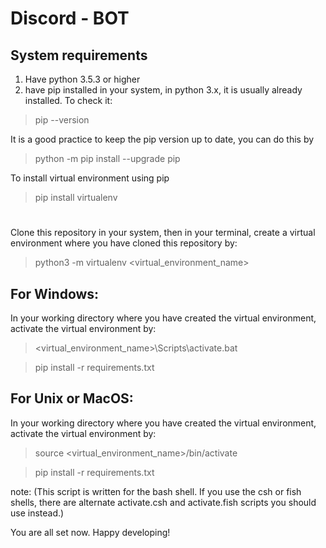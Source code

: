 # Discord - BOT

## System requirements
1. Have python 3.5.3 or higher
2. have pip installed in your system, in python 3.x, it is usually already installed. To check it:
>  pip --version

It is a good practice to keep the pip version up to date, you can do this by
> python -m pip install --upgrade pip

To install virtual environment using pip
> pip install virtualenv

#
Clone this repository in your system,
then in your terminal, create a virtual environment where you have cloned this repository by: 
> python3 -m virtualenv <virtual_environment_name>

## For Windows:
In your working directory where you have created the virtual environment, activate the virtual environment by:
> <virtual_environment_name>\Scripts\activate.bat

> pip install -r requirements.txt
 
## For Unix or MacOS:
In your working directory where you have created the virtual environment, activate the virtual environment by:
> source <virtual_environment_name>/bin/activate

> pip install -r requirements.txt

note: (This script is written for the bash shell. If you use the csh or fish shells, there are alternate activate.csh and activate.fish scripts you should use instead.)

You are all set now. Happy developing!